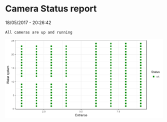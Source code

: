 Camera Status report
================
18/05/2017 - 20:26:42

    All cameras are up and running

![](camreport_files/figure-markdown_github/unnamed-chunk-2-1.png)
